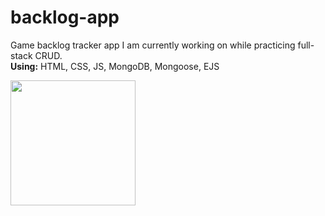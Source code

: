 # backlog-app

Game backlog tracker app I am currently working on while practicing full-stack CRUD. \
**Using:** HTML, CSS, JS, MongoDB, Mongoose, EJS

<img src="https://user-images.githubusercontent.com/103112804/183261249-872af797-9625-4fe5-a752-99591259c969.png" width="200" />
